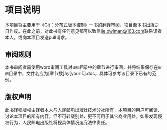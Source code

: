 # 项目说明
本项目将主要用于《Git：分布式版本控制》一书的翻译审阅，项目至本书出版之日作废。在此之前，对此书有任何意见都可以致信[jie.owlman@163.com](mailto:jie.owlman@163.com)联系译者本人，或向本项目发送pull请求。

## 审阅规则
本书审阅者需使用word审阅工具对`译稿`目录中的章节进行审阅，并将结果保存在`审阅`目录中，文件名应为[章节数]_by_[yourID].doc，具体可参考该目录下已有的范例。

## 版权声明
此书译稿版权由译者本人与人民邮电出版社技术分社所有，本项目的用户可阅读、讨论本项目的所有内容。但不可转载别处，更不可用于其它商业用处。如果发现侵权行为，人民邮电出版社将视具体情况追究法律责任。
